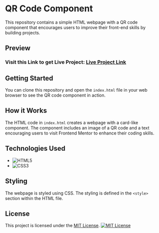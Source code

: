 # QR Code Component

This repository contains a simple HTML webpage with a QR code component that encourages users to improve their front-end skills by building projects.

## Preview
### Visit this Link to get Live Project: [Live Project Link](https://narendrakoya999.github.io/QR-Code-Component/)

## Getting Started

You can clone this repository and open the `index.html` file in your web browser to see the QR code component in action.

## How it Works

The HTML code in `index.html` creates a webpage with a card-like component. The component includes an image of a QR code and a text encouraging users to visit Frontend Mentor to enhance their coding skills.

## Technologies Used

- ![HTML5](https://img.shields.io/badge/HTML5-%23E34F26?logo=html5&logoColor=white)
- ![CSS3](https://img.shields.io/badge/CSS3-%231572B6?logo=css3&logoColor=white)

## Styling

The webpage is styled using CSS. The styling is defined in the `<style>` section within the HTML file.

## License

This project is licensed under the [MIT License](https://opensource.org/licenses/MIT).
[![MIT License](https://img.shields.io/badge/License-MIT-blue.svg)](https://opensource.org/licenses/MIT)


